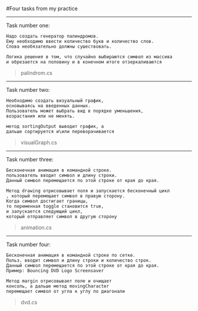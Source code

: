 #Four tasks from my practice
***
Task number one:
```
Надо создать генератор палиндромов.
Ему необходимо ввести количество букв и количество слов. 
Слова необязательно должны сушествовать.
```
```
Логика решения в том, что случайно выбираются символ из массива
и обрезается на половину и в конечном итоге отзеркаливаются
```
>palindrom.cs
***
Task number two:
```
Необходимо создать визуальный график,
основываясь на введенных данных. 
Пользователь может выбрать вид в порядке уменьшения,
возрастания или не менять.
```
```
метод sortingOutput выводит график, а 
дальше сортируется и\или переворачивается 
```
>visualGraph.cs
***
Task number three:
```
Бесконечная анимация в командной строке.
пользователь вводит символ и длину строки.
Данный символ перемещается по этой строке от края до края.
```
```
Метод drawing отрисовывает поля и запускается бесконечный цикл
, который перемещает символ в правую сторону.
Когда символ достигает границы, 
то переменная toggle становится true, 
и запускается следующий цикл, 
который отправляет символ в другую сторону
```
>animation.cs
***
Task number four:
```
Бесконечная анимация в командной строке по сетке. 
Польз. вводит символ и длину строки и количество строк. 
Данный символ перемещается по этой строке от края до края.
Пример: Bouncing DVD Logo Screensaver
```
```
Метод margin отрисовывает поле и очищает 
консоль, а дальше метод movingСharacter 
перемещает символ от угла к углу по диагонали
```
>dvd.cs
